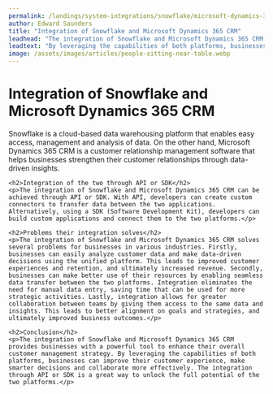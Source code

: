 ```yaml
---
permalink: /landings/system-integrations/snowflake/microsoft-dynamics-365-crm
author: Edward Saunders
title: "Integration of Snowflake and Microsoft Dynamics 365 CRM"
leadhead: "The integration of Snowflake and Microsoft Dynamics 365 CRM provides businesses with a powerful tool to enhance their overall customer management strategy"
leadtext: "By leveraging the capabilities of both platforms, businesses can improve their customer experience, make smarter decisions and collaborate more effectively. The integration through API or SDK is a great way to unlock the full potential of the two platforms."
image: /assets/images/articles/people-sitting-near-table.webp
---
```

<div class="arttext">	<h1>Integration of Snowflake and Microsoft Dynamics 365 CRM</h1>
	<p>Snowflake is a cloud-based data warehousing platform that enables easy access, management and analysis of data. On the other hand, Microsoft Dynamics 365 CRM is a customer relationship management software that helps businesses strengthen their customer relationships through data-driven insights. </p>

	<h2>Integration of the two through API or SDK</h2>
	<p>The integration of Snowflake and Microsoft Dynamics 365 CRM can be achieved through API or SDK. With API, developers can create custom connectors to transfer data between the two applications. Alternatively, using a SDK (Software Development Kit), developers can build custom applications and connect them to the two platforms.</p>

	<h2>Problems their integration solves</h2>
	<p>The integration of Snowflake and Microsoft Dynamics 365 CRM solves several problems for businesses in various industries. Firstly, businesses can easily analyze customer data and make data-driven decisions using the unified platform. This leads to improved customer experiences and retention, and ultimately increased revenue. Secondly, businesses can make better use of their resources by enabling seamless data transfer between the two platforms. Integration eliminates the need for manual data entry, saving time that can be used for more strategic activities. Lastly, integration allows for greater collaboration between teams by giving them access to the same data and insights. This leads to better alignment on goals and strategies, and ultimately improved business outcomes.</p>

	<h2>Conclusion</h2>
	<p>The integration of Snowflake and Microsoft Dynamics 365 CRM provides businesses with a powerful tool to enhance their overall customer management strategy. By leveraging the capabilities of both platforms, businesses can improve their customer experience, make smarter decisions and collaborate more effectively. The integration through API or SDK is a great way to unlock the full potential of the two platforms.</p>
</div>